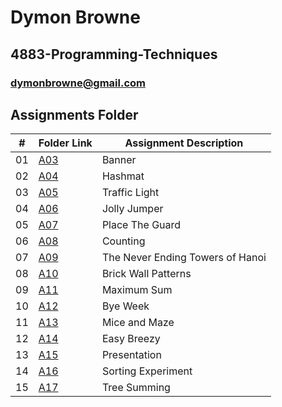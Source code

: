 # Dymon Browne
## 4883-Programming-Techniques

### dymonbrowne@gmail.com
##  Assignments Folder

|   #   | Folder Link | Assignment Description |
| :---: | ----------- | ---------------------- |
|  01     |    <a href="https://github.com/DymonB/4883-Programming-Techniques--Browne/tree/main/Assignment/A03" />A03</a>      |   Banner                     |
|  02   |  <a href="https://github.com/DymonB/4883-Programming-Techniques--Browne/tree/main/Assignment/A04" />A04</a>    | Hashmat   |
|  03     |    <a href="https://github.com/DymonB/4883-Programming-Techniques--Browne/tree/main/Assignment/A05" />A05</a>      |   Traffic Light                     |
|  04   |  <a href="https://github.com/DymonB/4883-Programming-Techniques--Browne/tree/main/Assignment/A06" />A06</a>    | Jolly Jumper   |
|  05     |    <a href="https://github.com/DymonB/4883-Programming-Techniques--Browne/tree/main/Assignment/A07" />A07</a>      |   Place The Guard                    |
|  06   |  <a href="https://github.com/DymonB/4883-Programming-Techniques--Browne/tree/main/Assignment/A08" />A08</a>    | Counting   |
|  07  |    <a href="https://github.com/DymonB/4883-Programming-Techniques--Browne/tree/main/Assignment/A09" />A09</a>   |   The Never Ending Towers of Hanoi                  |
|  08   |  <a href="https://github.com/DymonB/4883-Programming-Techniques--Browne/tree/main/Assignment/A10" />A10</a>    | Brick Wall Patterns   |
|  09     |    <a href="https://github.com/DymonB/4883-Programming-Techniques--Browne/tree/main/Assignment/A11" />A11</a>      |   Maximum Sum                     |
|  10   |  <a href="https://github.com/DymonB/4883-Programming-Techniques--Browne/tree/main/Assignment/A12" />A12</a>    | Bye Week   |
|  11   |  <a href="https://github.com/DymonB/4883-Programming-Techniques--Browne/tree/main/Assignment/A13" />A13</a>    | Mice and Maze  |
|  12     |    <a href="https://github.com/DymonB/4883-Programming-Techniques--Browne/tree/main/Assignment/A14" />A14</a>      |   Easy Breezy                     |
|  13   |  <a href="https://github.com/DymonB/4883-Programming-Techniques--Browne/tree/main/Assignment/A15" />A15</a>    | Presentation   |
|  14     |    <a href="https://github.com/DymonB/4883-Programming-Techniques--Browne/tree/main/Assignment/A16" />A16</a>      |     Sorting Experiment                 |
|  15   |  <a href="https://github.com/DymonB/4883-Programming-Techniques--Browne/tree/main/Assignment/A17" />A17</a>    | Tree Summing   |








